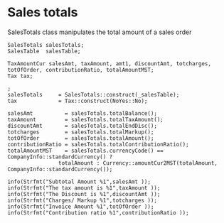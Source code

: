 # Sales totals
SalesTotals class manipulates the total amount of a sales order

	SalesTotals salesTotals;
    SalesTable  salesTable;

    TaxAmountCur salesAmt, taxAmount, amt1, discountAmt, totcharges, totOfOrder, contributionRatio, totalAmountMST;
    Tax tax;

    ;
    salesTotals 	= SalesTotals::construct(_salesTable);
    tax 			= Tax::construct(NoYes::No);

    salesAmt          = salesTotals.totalBalance();
	taxAmount         = salesTotals.totalTaxAmount();
	discountAmt       = salesTotals.totalEndDisc();
	totcharges        = salesTotals.totalMarkup();
	totOfOrder        = salesTotals.totalAmount();
	contributionRatio = salesTotals.totalContributionRatio();
	totalAmountMST    = salesTotals.currencyCode() == CompanyInfo::standardCurrency() ? 
                    totalAmount : Currency::amountCur2MST(totalAmount, CompanyInfo::standardCurrency());

    info(Strfmt("Subtotal Amount %1",salesAmt ));
    info(Strfmt("The tax amount is %1",taxAmount ));
    info(Strfmt("The Discount is %1",discountAmt ));
    info(Strfmt("Charges/ Markup %1",totcharges ));
    info(Strfmt("Invoice Amount %1",totOfOrder ));
    info(Strfmt("Contribution ratio %1",contributionRatio ));
